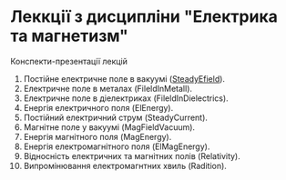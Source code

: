 # Леккції з дисципліни "Електрика та магнетизм"

Конспекти-презентації лекцій

1. Постійне електричне поле в вакуумі ([SteadyEfield](SteadyEfield)).
2. Електричне поле в металах (FileldInMetall).
3. Електричне поле в діелектриках (FileldInDielectrics).
4. Енергія електричного поля (ElEnergy).
5. Постійний електричний струм (SteadyCurrent).
6. Магнітне поле у вакуумі (MagFieldVacuum).
7. Енергія магнітного поля (MagEnergy).
8. Енергія електромагнітного поля (ElMagEnergy).
9. Відносність електричних та магнітних полів (Relativity).
10. Випромінювання електромагнтних хвиль (Radition).
